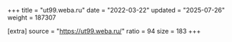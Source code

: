 +++
title = "ut99.weba.ru"
date = "2022-03-22"
updated = "2025-07-26"
weight = 187307

[extra]
source = "https://ut99.weba.ru/"
ratio = 94
size = 183
+++
